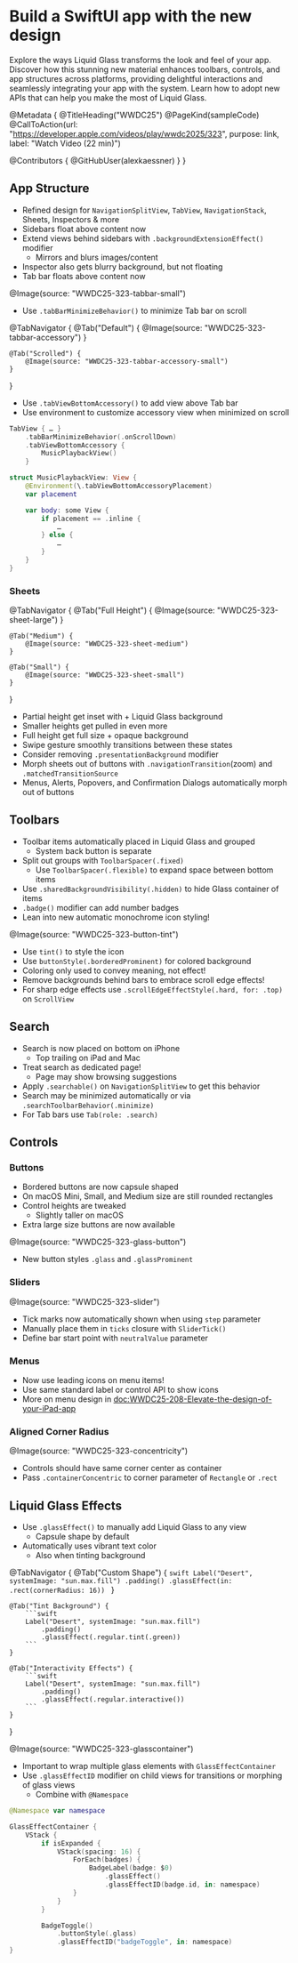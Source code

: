 # Build a SwiftUI app with the new design

Explore the ways Liquid Glass transforms the look and feel of your app. Discover how this stunning new material enhances toolbars, controls, and app structures across platforms, providing delightful interactions and seamlessly integrating your app with the system. Learn how to adopt new APIs that can help you make the most of Liquid Glass.

@Metadata {
   @TitleHeading("WWDC25")
   @PageKind(sampleCode)
   @CallToAction(url: "https://developer.apple.com/videos/play/wwdc2025/323", purpose: link, label: "Watch Video (22 min)")

   @Contributors {
      @GitHubUser(alexkaessner)
   }
}

## App Structure
- Refined design for `NavigationSplitView`, `TabView`, `NavigationStack`, Sheets, Inspectors & more
- Sidebars float above content now
- Extend views behind sidebars with `.backgroundExtensionEffect()` modifier
    - Mirrors and blurs images/content
- Inspector also gets blurry background, but not floating
- Tab bar floats above content now

@Image(source: "WWDC25-323-tabbar-small")

- Use `.tabBarMinimizeBehavior()` to minimize Tab bar on scroll

@TabNavigator {
    @Tab("Default") {
        @Image(source: "WWDC25-323-tabbar-accessory")
    }
    
    @Tab("Scrolled") {
        @Image(source: "WWDC25-323-tabbar-accessory-small")
    }
}

- Use `.tabViewBottomAccessory()` to add view above Tab bar
- Use environment to customize accessory view when minimized on scroll

```swift
TabView { … }
    .tabBarMinimizeBehavior(.onScrollDown)
    .tabViewBottomAccessory {
        MusicPlaybackView()
    }

struct MusicPlaybackView: View {
    @Environment(\.tabViewBottomAccessoryPlacement)
    var placement

    var body: some View {
        if placement == .inline {
            …
        } else {
            …
        }
    }
}
```

### Sheets
@TabNavigator {
    @Tab("Full Height") {
        @Image(source: "WWDC25-323-sheet-large")
    }
    
    @Tab("Medium") {
        @Image(source: "WWDC25-323-sheet-medium")
    }
    
    @Tab("Small") {
        @Image(source: "WWDC25-323-sheet-small")
    }
}
- Partial height get inset with + Liquid Glass background
- Smaller heights get pulled in even more
- Full height get full size + opaque background
- Swipe gesture smoothly transitions between these states
- Consider removing `.presentationBackground` modifier
- Morph sheets out of buttons with `.navigationTransition`(zoom) and `.matchedTransitionSource`
- Menus, Alerts, Popovers, and Confirmation Dialogs automatically morph out of buttons

## Toolbars
- Toolbar items automatically placed in Liquid Glass and grouped
    - System back button is separate
- Split out groups with `ToolbarSpacer(.fixed)`
    - Use `ToolbarSpacer(.flexible)` to expand space between bottom items
- Use `.sharedBackgroundVisibility(.hidden)` to hide Glass container of items
- `.badge()` modifier can add number badges
- Lean into new automatic monochrome icon styling!

@Image(source: "WWDC25-323-button-tint")

- Use `tint()` to style the icon
- Use `buttonStyle(.borderedProminent)` for colored background
- Coloring only used to convey meaning, not effect!
- Remove backgrounds behind bars to embrace scroll edge effects!
- For sharp edge effects use `.scrollEdgeEffectStyle(.hard, for: .top)` on `ScrollView`

## Search
- Search is now placed on bottom on iPhone
    - Top trailing on iPad and Mac
- Treat search as dedicated page!
    - Page may show browsing suggestions
- Apply `.searchable()` on `NavigationSplitView` to get this behavior
- Search may be minimized automatically or via `.searchToolbarBehavior(.minimize)`
- For Tab bars use `Tab(role: .search)`

## Controls
### Buttons
- Bordered buttons are now capsule shaped
- On macOS Mini, Small, and Medium size are still rounded rectangles
- Control heights are tweaked
    - Slightly taller on macOS
- Extra large size buttons are now available

@Image(source: "WWDC25-323-glass-button")

- New button styles `.glass` and `.glassProminent`

### Sliders
@Image(source: "WWDC25-323-slider")

- Tick marks now automatically shown when using `step` parameter
- Manually place them in `ticks` closure with `SliderTick()`
- Define bar start point with `neutralValue` parameter

### Menus
- Now use leading icons on menu items!
- Use same standard label or control API to show icons
- More on menu design in <doc:WWDC25-208-Elevate-the-design-of-your-iPad-app>

### Aligned Corner Radius
@Image(source: "WWDC25-323-concentricity")

- Controls should have same corner center as container
- Pass `.containerConcentric` to corner parameter of `Rectangle` or `.rect`

## Liquid Glass Effects
- Use `.glassEffect()` to manually add Liquid Glass to any view
    - Capsule shape by default
- Automatically uses vibrant text color
    - Also when tinting background

@TabNavigator {
    @Tab("Custom Shape") {
        ```swift
        Label("Desert", systemImage: "sun.max.fill")
            .padding()
            .glassEffect(in: .rect(cornerRadius: 16))
        ```
    }
    
    @Tab("Tint Background") {
        ```swift
        Label("Desert", systemImage: "sun.max.fill")
            .padding()
            .glassEffect(.regular.tint(.green))
        ```
    }
    
    @Tab("Interactivity Effects") {
        ```swift
        Label("Desert", systemImage: "sun.max.fill")
            .padding()
            .glassEffect(.regular.interactive())
        ```
    }
}

@Image(source: "WWDC25-323-glasscontainer")

- Important to wrap multiple glass elements with `GlassEffectContainer`
- Use `.glassEffectID` modifier on child views for transitions or morphing of glass views
    - Combine with `@Namespace`

```swift
@Namespace var namespace

GlassEffectContainer {
    VStack {
        if isExpanded {
            VStack(spacing: 16) {
                ForEach(badges) {
                    BadgeLabel(badge: $0)
                        .glassEffect()
                        .glassEffectID(badge.id, in: namespace)
                }
            }
        }

        BadgeToggle()
            .buttonStyle(.glass)
            .glassEffectID("badgeToggle", in: namespace)
}
```
